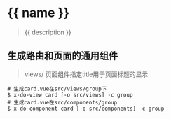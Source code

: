 # {{ name }}

> {{ description }}


## 生成路由和页面的通用组件 ##
> views/ 页面组件指定title用于页面标题的显示
```
# 生成card.vue在src/views/group下
$ x-do-view card [-o src/views] -c group
# 生成card.vue在src/components/group
$ x-do-component card [-o src/components] -c group
```